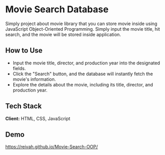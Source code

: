
# Movie Search Database

Simply project about movie library that you can store movie inside using JavaScript Object-Oriented Programming. Simply input the movie title, hit search, and the movie will be stored inside application.


## How to Use


- Input the movie title, director, and production year into the designated fields.
- Click the "Search" button, and the database will instantly fetch the movie's information.
- Explore the details about the movie, including its title, director, and production year.
## Tech Stack

**Client:** HTML, CSS, JavaScript



## Demo

https://reivah.github.io/Movie-Search-OOP/

